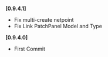 **[0.9.4.1]**
* Fix multi-create netpoint
* Fix Link PatchPanel Model and Type

**[0.9.4.0]**
* First Commit
